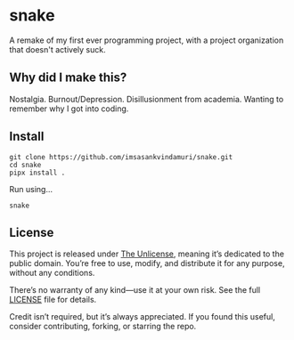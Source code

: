 # snake
A remake of my first ever programming project, with a project organization that doesn't actively suck.

## Why did I make this?

Nostalgia. Burnout/Depression. Disillusionment from academia. Wanting to remember why I got into coding.

## Install

```
git clone https://github.com/imsasankvindamuri/snake.git
cd snake
pipx install .
```

Run using...

```
snake
```

## License

This project is released under [The Unlicense](./LICENSE), meaning it’s dedicated to the public domain.
You’re free to use, modify, and distribute it for any purpose, without any conditions.

There’s no warranty of any kind—use it at your own risk. See the full [LICENSE](./LICENSE) file for details.

Credit isn’t required, but it’s always appreciated. If you found this useful, consider contributing, forking, or
starring the repo.
